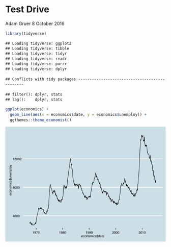 Test Drive
================
Adam Gruer
8 October 2016

``` r
library(tidyverse)
```

    ## Loading tidyverse: ggplot2
    ## Loading tidyverse: tibble
    ## Loading tidyverse: tidyr
    ## Loading tidyverse: readr
    ## Loading tidyverse: purrr
    ## Loading tidyverse: dplyr

    ## Conflicts with tidy packages ----------------------------------------------

    ## filter(): dplyr, stats
    ## lag():    dplyr, stats

``` r
ggplot(economics) +
  geom_line(aes(x = economics$date, y = economics$unemploy)) +
  ggthemes::theme_economist()
```

![](test_drive_files/figure-markdown_github/r-1.png)
